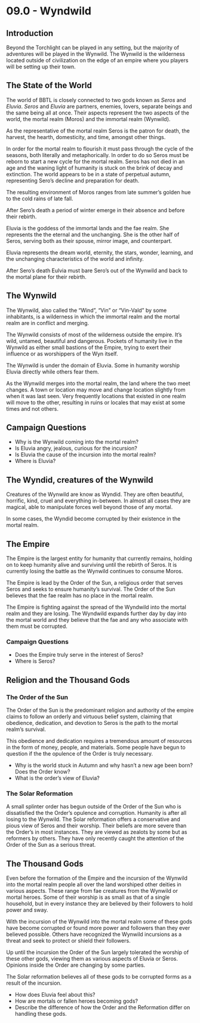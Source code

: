# 09.0 - Wyndwild

## Introduction
Beyond the Torchlight can be played in any setting, but the majority of adventures will be played in the Wynwild. The Wynwild is the wilderness located outside of civilization on the edge of an empire where you players will be setting up their town. 

## The State of the World
The world of BBTL is closely connected to two gods known as *Seros* and *Eluvia*. *Seros* and *Eluvia* are partners, enemies, lovers, separate beings and the same being all at once. Their aspects represent the two aspects of the world, the mortal realm (Moros) and the immortal realm (Wynwild). 

As the representative of the mortal realm Seros is the patron for death, the harvest, the hearth, domesticity, and time, amongst other things.

In order for the mortal realm to flourish it must pass through the cycle of the seasons, both literally and metaphorically. In order to do so Seros must be reborn to start a new cycle for the mortal realm. Seros has not died in an age and the waning light of humanity is stuck on the brink of decay and extinction. The world appears to be in a state of perpetual autumn, representing Sero’s decline and preparation for death. 

The resulting environment of Moros ranges from late summer’s golden hue to the cold rains of late fall. 

After Sero’s death a period of winter emerge in their absence and before their rebirth. 

Eluvia is the goddess of the immortal lands and the fae realm. She represents the the eternal and the unchanging. She is the other half of Seros, serving both as their spouse, mirror image, and counterpart.

Eluvia represents the dream world, eternity, the stars, wonder, learning, and the unchanging characteristics of the world and infinity.

After Sero’s death Eulvia must bare Sero’s out of the Wynwild and back to the mortal plane for their rebirth. 

## The Wynwild
The Wynwild, also called the “Wind”, “Vin” or “Vin-Vald” by some inhabitants, is a wilderness in which the immortal realm and the mortal realm are in conflict and merging.

The Wynwild consists of most of the wilderness outside the empire. It’s wild, untamed, beautiful and dangerous. Pockets of humanity live in the Wynwild as either small bastions of the Empire, trying to exert their influence or as worshippers of the Wyn itself. 

The Wynwild is under the domain of Eluvia. Some in humanity worship Eluvia directly while others fear them. 

As the Wynwild merges into the mortal realm, the land where the two meet changes. A town or location may move and change location slightly from when it was last seen. Very frequently locations that existed in one realm will move to the other, resulting in ruins or locales that may exist at some times and not others. 

## Campaign Questions
- Why is the Wynwild coming into the mortal realm?
- Is Eluvia angry, jealous, curious for the incursion?
- Is Eluvia the cause of the incursion into the mortal realm?
- Where is Eluvia? 

## The Wyndid, creatures of the Wynwild
Creatures of the Wynwild are know as Wyndid. They are often beautiful, horrific, kind, cruel and everything in-between. In almost all cases they are magical, able to manipulate forces well beyond those of any mortal. 

In some cases, the Wyndid become corrupted by their existence in the mortal realm. 

## The Empire
The Empire is the largest entity for humanity that currently remains, holding on to keep humanity alive and surviving until the rebirth of Seros. It is currently losing the battle as the Wynwild continues to consume Moros. 

The Empire is lead by the Order of the Sun, a religious order that serves Seros and seeks to ensure humanity’s survival.  The Order of the Sun believes that the fae realm has no place in the mortal realm.

The Empire is fighting against the spread of the Wyndwild into the mortal realm and they are losing. The Wyndwild expands further day by day into the mortal world and they believe that the fae and any who associate with them must be corrupted. 

### Campaign Questions
- Does the Empire truly serve in the interest of Seros?
- Where is Seros?  

## Religion and the Thousand Gods 
### The Order of the Sun
The Order of the Sun is the predominant religion and authority of the empire claims to follow an orderly and virtuous belief system, claiming that obedience, dedication, and devotion to Seros is the path to the mortal realm’s survival.  

This obedience and dedication requires a tremendous amount of resources in the form of money, people, and materials. Some people have begun to question if the the opulence of the Order is truly necessary. 

- Why is the world stuck in Autumn and why hasn’t a new age been born? Does the Order know?
- What is the order’s view of Eluvia?

### The Solar Reformation
A small splinter order has begun outside of the Order of the Sun who is dissatisfied the the Order’s opulence and corruption. Humanity is after all losing to the Wynwild. The Solar reformation offers a conservative and pious view of Seros and their worship. Their beliefs are more severe than the Order’s in most instances. They are viewed as zealots by some but as reformers by others. They have only recently caught the attention of the Order of the Sun as a serious threat. 

## The Thousand Gods
Even before the formation of the Empire and the incursion of the Wynwild into the mortal realm people all over the land worshiped other deities in various aspects. These range from fae creatures from the Wynwild or mortal heroes. Some of their worship is as small as that of a single household, but in every instance they are believed by their followers to hold power and sway. 

With the incursion of the Wynwild into the mortal realm some of these gods have become corrupted or found more power and followers than they ever believed possible. Others have recognized the Wynwild incursions as a threat and seek to protect or shield their followers.

Up until the incursion the Order of the Sun largely tolerated the worship of these other gods, viewing them as various aspects of Eluvia or Seros. Opinions inside the Order are changing by some parties. 

The Solar reformation believes all of these gods to be corrupted forms as a result of the incursion. 

- How does Eluvia feel about this?
- How are mortals or fallen heroes becoming gods?
- Describe the difference of how the Order and the Reformation differ on handling these gods. 



